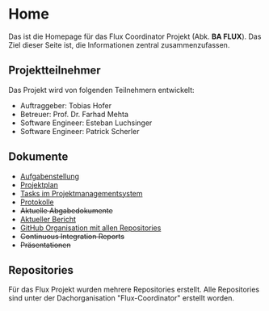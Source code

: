 # Home

Das ist die Homepage für das Flux Coordinator Projekt (Abk. **BA FLUX**). Das Ziel dieser Seite ist, die Informationen zentral zusammenzufassen.

## Projektteilnehmer

Das Projekt wird von folgenden Teilnehmern entwickelt:

* Auftraggeber: Tobias Hofer
* Betreuer: Prof. Dr. Farhad Mehta
* Software Engineer: Esteban Luchsinger
* Software Engineer: Patrick Scherler

## Dokumente

* [Aufgabenstellung](/documents/Aufgabenstellung-2018-FS-BA-Kurzel-Scherler-Luchsinger_-_V0101_DE.pdf)
* [Projektplan](/documents/Projektplan.pdf)
* [Tasks im Projektmanagementsystem](http://jira.flux-coordinator.com/secure/RapidBoard.jspa?rapidView=1&view=detail)
* [Protokolle](/protocols)
* ~~Aktuelle Abgabedokumente~~
* [Aktueller Bericht](https://1drv.ms/w/s!ArsW8RAUF-6oieJb4J9JkegM4WXVUg)
* [GitHub Organisation mit allen Repositories](https://github.com/orgs/Flux-Coordinator/)
* ~~Continuous Integration Reports~~
* ~~Präsentationen~~

## Repositories

Für das Flux Projekt wurden mehrere Repositories erstellt. Alle Repositories sind unter der Dachorganisation "Flux-Coordinator" erstellt worden.
